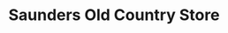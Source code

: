 ---
title: "Saunders Old Country Store"
url: /lenoir/saunders-old-country-store/
shop: Antiquitäten
---